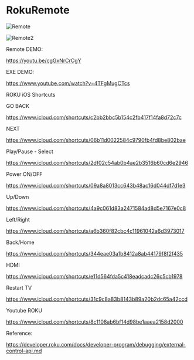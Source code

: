 # RokuRemote
![Remote](https://i.ibb.co/KNQLSBP/remote.png)

![Remote2](https://i.imgur.com/xKSYss3l.png)

Remote DEMO:

https://youtu.be/cgGxNrCrCgY

EXE DEMO:

https://www.youtube.com/watch?v=4TFgMugCTcs

ROKU iOS Shortcuts

GO BACK 

https://www.icloud.com/shortcuts/c2bb2bbc5b154c2fb417f14fa8d72c7c

NEXT 

https://www.icloud.com/shortcuts/06b11d0022584c9790fb4fd8be802bae

Play/Pause - Select 

https://www.icloud.com/shortcuts/2df02c54ab0b4ae2b3516b60cd6e2946

Power ON/OFF 

https://www.icloud.com/shortcuts/09a8a8013cc643b48ac16d044df7d1e3

Up/Down 

https://www.icloud.com/shortcuts/4a9c061d83a2471584ad8d5e7167e0c8

Left/Right 

https://www.icloud.com/shortcuts/a6b360f82cbc4c11961042a6d3973017

Back/Home 

https://www.icloud.com/shortcuts/344eae03a1b8412a8ab44179f8f2f435

HDMI 

https://www.icloud.com/shortcuts/e11d564fda5c418eadcadc26c5cb1978

Restart TV 

https://www.icloud.com/shortcuts/31c9c8a83b8143b89a20b2dc65a42ccd

Youtube ROKU 

https://www.icloud.com/shortcuts/8c1108ab6bf14d98be1aaea2158d2000


Reference:

https://developer.roku.com/docs/developer-program/debugging/external-control-api.md

